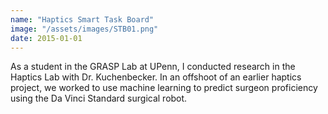 ```yaml
---
name: "Haptics Smart Task Board"
image: "/assets/images/STB01.png"
date: 2015-01-01
---
```

As a student in the GRASP Lab at UPenn, I conducted research in the Haptics Lab with Dr. Kuchenbecker. In an offshoot of an earlier haptics project, we worked to use machine learning to predict surgeon proficiency using the Da Vinci Standard surgical robot.

